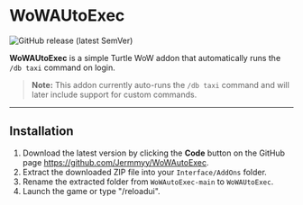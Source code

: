 # WoWAUtoExec

![GitHub release (latest SemVer)](https://img.shields.io/github/v/release/Jermmyy/WoWAutoExec)

**WoWAUtoExec** is a simple Turtle WoW addon that automatically runs the `/db taxi` command on login.

> **Note:** This addon currently auto-runs the `/db taxi` command and will later include support for custom commands.

---

## Installation

1. Download the latest version by clicking the **Code** button on the GitHub page https://github.com/Jermmyy/WoWAutoExec.
2. Extract the downloaded ZIP file into your `Interface/AddOns` folder.
3. Rename the extracted folder from `WoWAutoExec-main` to `WoWAUtoExec`.
4. Launch the game or type "/reloadui".
